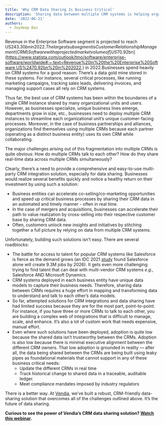 ```yaml
---
title: 'Why CRM Data Sharing Is Business Critical'
description: 'Sharing data between multiple CRM systems is helping organizations realize superior business outcomes, more so with the availability of robust multi-party CRM data sharing solutions.'
date: '2022-06-21'
authors:
  - Joydeep Das
---
```



Revenue in the Enterprise Software segment is projected to reach US$243.30bn in 2022. The largest sub segment is Customer Relationship Management (CRM) Software with a projected market volume of [US$70.92bn](https://www.statista.com/outlook/tmo/software/enterprise-software/worldwide#:~:text=Revenue%20in%20the%20Enterprise%20Software,US%2470.92bn%20in%202022.) in 2022.Businesses spend heavily on CRM systems for a good reason: There’s a data gold mine stored in these systems. For instance, several critical processes, like running marketing campaigns, tracking sales leads, delivering invoices, and managing support cases all rely on CRM systems.

Thus far, the best use of CRM systems has been within the boundaries of a single CRM instance shared by many organizational units and users. However, as businesses specialize,  unique business lines emerge, departments grow in size, etc., businesses need to deploy multiple CRM instances to streamline each organizational unit’s unique customer-facing processes. Moreover, in the case of business partnerships and alliances, organizations find themselves using  multiple CRMs because each partner (operating as a distinct business entity) uses its own CRM while collaborating. 

The major challenges arising out of this fragmentation into multiple CRMs is quite obvious: How do multiple CRMs talk to each other? How do they share real-time data across multiple CRMs simultaneously? 

Clearly, there’s a need to provide a comprehensive and easy-to-use multi-party CRM integration solution, especially for data sharing. Businesses would realize several benefits quickly and notice a healthy return on their investment by using such a solution:



* Business entities can accelerate co-selling/co-marketing opportunities and speed up critical business processes by sharing their CRM data in an automated and timely manner - often in real time.
* In the case of mergers and acquisitions, businesses can accelerate their path to value realization by cross-selling into their respective customer base by sharing CRM data.
* Often, customers unlock new insights and initiatives by stitching together a full picture by relying on data from multiple CRM systems. 

Unfortunately, building such solutions isn’t easy. There are several roadblocks:



* The battle for access to talent for popular CRM systems like Salesforce is fierce as the demand grows (an IDC 2021 [study](https://www.salesforce.com/news/press-releases/2021/09/20/idc-salesforce-economy-2021/) found Salesforce alone will create 9.3M jobs by 2026). It gets even more challenging trying to find talent that can deal with multi-vendor CRM systems _e.g.,_ Salesforce AND Microsoft Dynamics.
* CRM systems deployed in each business entity have unique data models to capture their business needs. Therefore, sharing data between CRMs requires a huge effort in mapping and transforming data to understand and talk to each other’s data models.
* So far, attempted solutions for CRM integrations and data sharing have had limited success because they are for the most part, point-to-point. For instance, if you have three or more CRMs to talk to each other, you are building a complex web of integrations that is difficult to manage, scale, and enhance. It’s also a lot of custom work that needs expensive, manual effort.
* Even where such solutions have been deployed, adoption is quite low because the shared data isn’t trustworthy between the CRMs. Adoption is also low because there is minimal executive alignment between the different CRM owners. That low adoption is grounded in reality — after all, the data being shared between the CRMs are being built using leaky pipes as foundational materials that cannot support in any of these business critical needs:
    * Update the different CRMs in real time
    * Track historical change to shared data in a traceable, auditable ledger. 
    * Meet compliance mandates imposed by industry regulators

There is a better way. At [Vendia](https://www.vendia.net/), we’ve built a robust, CRM-friendly data-sharing solution that overcomes all of the challenges outlined above. It’s the future of data sharing.

**Curious to see the power of Vendia’s CRM data sharing solution? [Watch this webinar](https://us02web.zoom.us/webinar/register/2816530633756/WN_8kXDfUbNTsOd0Ht2j1x56w).**
